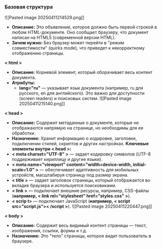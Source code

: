 ### Базовая структура
![[Pasted image 20250411214529.png]]

**<!DOCTYPE html>**
- **Описание:** Это объявление, которое должно быть первой строкой в любом HTML-документе. Оно сообщает браузеру, что документ написан на HTML5 (современной версии HTML).
- **Зачем нужно:** Без <!DOCTYPE html> браузер может перейти в "режим совместимости" (quirks mode), что приведет к некорректному отображению страницы.


**< html >**
- **Описание:** Корневой элемент, который оборачивает весь контент документа.
- **Атрибуты:**
    - **lang="ru"** — указывает язык документа (например, ru для русского, en для английского). Это важно для доступности (screen readers) и поисковых систем.
![[Pasted image 20250411215140.png]]


**< head >**
- **Описание:** Содержит метаданные о документе, которые не отображаются напрямую на странице, но необходимы для ее обработки.
- **Назначение:** Хранит информацию о кодировке, заголовке, подключении стилей, скриптов и других настройках.
**Ключевые элементы внутри < head >:**
- **< meta charset="UTF-8" >** — задает кодировку символов (UTF-8 поддерживает кириллицу и другие языки).
- **< meta name="viewport" content="width=device-width, initial-scale=1.0" >** — обеспечивает адаптивность для мобильных устройств, масштабируя страницу под размер экрана.
- **< title >** — задает заголовок страницы, который отображается во вкладке браузера и используется поисковиками.
- **< link >** — подключает внешние ресурсы, например, CSS-файлы (**например, < link rel="stylesheet" href="styles.css" >**).
- **< scrip t>** — подключает JavaScript (**например, < script src="script.js">< /script >**).
![[Pasted image 20250411220447.png]]


**< body >**
- **Описание:** Содержит весь видимый контент страницы — текст, изображения, ссылки, формы и т.д.   
- **Назначение:** Это "тело" страницы, которое видит пользователь в браузере.